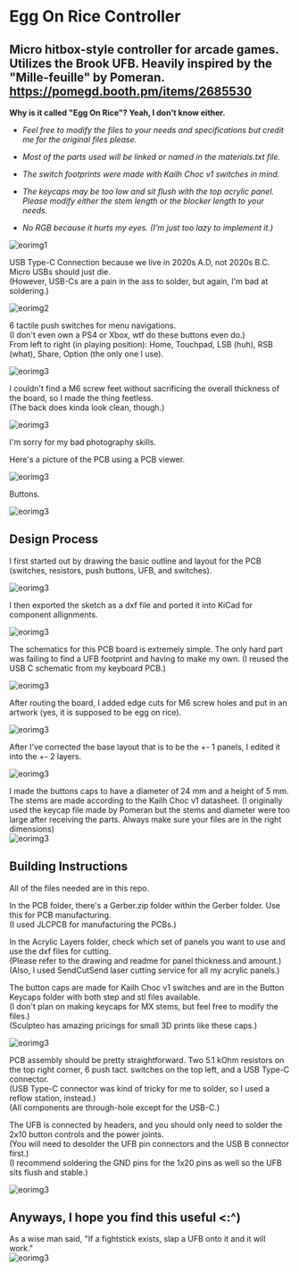 # Egg On Rice Controller
 Micro hitbox-style controller for arcade games. Utilizes the Brook UFB.
 Heavily inspired by the "Mille-feuille" by Pomeran. https://pomegd.booth.pm/items/2685530
-

**Why is it called "Egg On Rice"? Yeah, I don't know either.**

- *Feel free to modify the files to your needs and specifications but credit me for the original files please.*

- *Most of the parts used will be linked or named in the materials.txt file.*

- *The switch footprints were made with Kailh Choc v1 switches in mind.*

- *The keycaps may be too low and sit flush with the top acrylic panel. Please modify either the stem length or the blocker length to your needs.*

- *No RGB because it hurts my eyes. (I'm just too lazy to implement it.)*

![eorimg1](https://github.com/b1nc/Egg-On-Rice-Controller/blob/main/imgs/eor3.jpg)

 USB Type-C Connection because we live in 2020s A.D, not 2020s B.C. Micro USBs should just die.  
 (However, USB-Cs are a pain in the ass to solder, but again, I'm bad at soldering.)
 
 ![eorimg2](https://github.com/b1nc/Egg-On-Rice-Controller/blob/main/imgs/eor4.jpg)
 
 6 tactile push switches for menu navigations.  
 (I don't even own a PS4 or Xbox, wtf do these buttons even do.)  
 From left to right (in playing position): Home, Touchpad, LSB (huh), RSB (what), Share, Option (the only one I use).
 
 ![eorimg3](https://github.com/b1nc/Egg-On-Rice-Controller/blob/main/imgs/eor5.jpg)
 
 I couldn't find a M6 screw feet without sacrificing the overall thickness of the board, so I made the thing feetless.  
 (The back does kinda look clean, though.)
 
 ![eorimg3](https://github.com/b1nc/Egg-On-Rice-Controller/blob/main/imgs/eor6.jpg)
 
 I'm sorry for my bad photography skills.  
   
 Here's a picture of the PCB using a PCB viewer.
 
 ![eorimg3](https://github.com/b1nc/Egg-On-Rice-Controller/blob/main/imgs/pcb.PNG)  

 Buttons.
 
 ![eorimg3](https://github.com/b1nc/Egg-On-Rice-Controller/blob/main/imgs/buttons.png) 
  
## Design Process ##  
I first started out by drawing the basic outline and layout for the PCB (switches, resistors, push buttons, UFB, and switches).  

 ![eorimg3](https://github.com/b1nc/Egg-On-Rice-Controller/blob/main/imgs/dp1.PNG) 

I then exported the sketch as a dxf file and ported it into KiCad for component allignments.

 ![eorimg3](https://github.com/b1nc/Egg-On-Rice-Controller/blob/main/imgs/dp2.PNG) 

The schematics for this PCB board is extremely simple. The only hard part was failing to find a UFB footprint and having to make my own. (I reused the USB C schematic from my keyboard PCB.)

 ![eorimg3](https://github.com/b1nc/Egg-On-Rice-Controller/blob/main/imgs/dp5.PNG) 

After routing the board, I added edge cuts for M6 screw holes and put in an artwork (yes, it is supposed to be egg on rice).

 ![eorimg3](https://github.com/b1nc/Egg-On-Rice-Controller/blob/main/imgs/dp3.PNG) 

After I've corrected the base layout that is to be the +- 1 panels, I edited it into the +- 2 layers.

 ![eorimg3](https://github.com/b1nc/Egg-On-Rice-Controller/blob/main/imgs/dp4.png) 

I made the buttons caps to have a diameter of 24 mm and a height of 5 mm. The stems are made according to the Kailh Choc v1 datasheet.
(I originally used the keycap file made by Pomeran but the stems and diameter were too large after receiving the parts. Always make sure your files are in the right dimensions)  
 ![eorimg3](https://github.com/b1nc/Egg-On-Rice-Controller/blob/main/imgs/keycap_model.PNG) 

## Building Instructions ##
All of the files needed are in this repo.

In the PCB folder, there's a Gerber.zip folder within the Gerber folder. Use this for PCB manufacturing.  
(I used JLCPCB for manufacturing the PCBs.)  
  
In the Acrylic Layers folder, check which set of panels you want to use and use the dxf files for cutting.  
(Please refer to the drawing and readme for panel thickness and amount.)  
(Also, I used SendCutSend laser cutting service for all my acrylic panels.)
  
The button caps are made for Kailh Choc v1 switches and are in the Button Keycaps folder with both step and stl files available.  
(I don't plan on making keycaps for MX stems, but feel free to modify the files.)  
(Sculpteo has amazing pricings for small 3D prints like these caps.)  

![eorimg3](https://github.com/b1nc/Egg-On-Rice-Controller/blob/main/imgs/keycaps.jpg) 
  
PCB assembly should be pretty straightforward. Two 5.1 kOhm resistors on the top right corner, 6 push tact. switches on the top left, and a USB Type-C connector.  
(USB Type-C connector was kind of tricky for me to solder, so I used a reflow station, instead.)  
(All components are through-hole except for the USB-C.)  
  
The UFB is connected by headers, and you should only need to solder the 2x10 button controls and the power joints.  
(You will need to desolder the UFB pin connectors and the USB B connector first.)  
(I recommend soldering the GND pins for the 1x20 pins as well so the UFB sits flush and stable.)  

![eorimg3](https://github.com/b1nc/Egg-On-Rice-Controller/blob/main/imgs/solder_points.png) 
  
## Anyways, I hope you find this useful <:^) ##
As a wise man said, "If a fightstick exists, slap a UFB onto it and it will work."  
 ![eorimg3](https://github.com/b1nc/Egg-On-Rice-Controller/blob/main/imgs/funnee.png)
